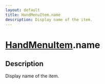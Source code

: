 ```yaml
---
layout: default
title: HandMenuItem.name
description: Display name of the item.
---
```

# [HandMenuItem]({{site.url}}/Pages/Reference/HandMenuItem.html).name

## Description
Display name of the item.

